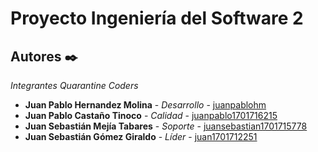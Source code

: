 ﻿# Proyecto Ingeniería del Software 2

## Autores ✒️

_Integrantes Quarantine Coders_

* **Juan Pablo Hernandez Molina** - *Desarrollo* - [juanpablohm](https://github.com/juanpablohm)
* **Juan Pablo Castaño Tinoco** - *Calidad* - [juanpablo1701716215](https://github.com/juanpablo1701716215)
* **Juan Sebastián Mejía Tabares** - *Soporte* - [juansebastian1701715778](https://github.com/juansebastian1701715778)
* **Juan Sebastián Gómez Giraldo** - *Líder* - [juan1701712251](https://github.com/juan1701712251)
